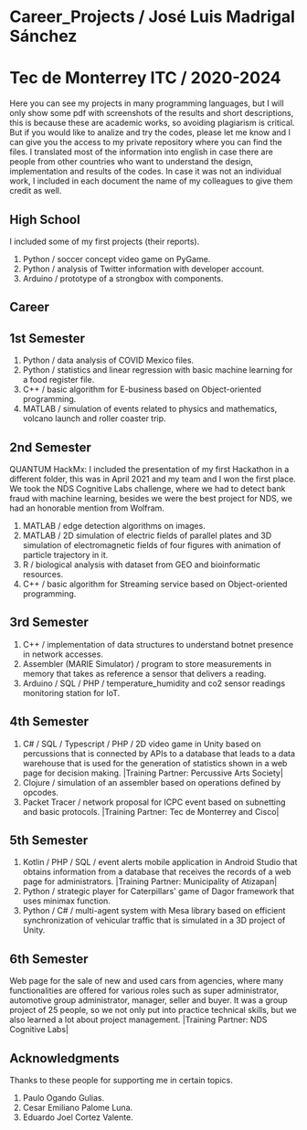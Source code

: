 # Career_Projects / José Luis Madrigal Sánchez
# Tec de Monterrey ITC / 2020-2024
Here you can see my projects in many programming languages, but I will only show some pdf with screenshots of the results and short descriptions, this is because these are academic works, so avoiding plagiarism is critical. But if you would like to analize and try the codes, please let me know and I can give you the access to my private repository where you can find the files. I translated most of the information into english in case there are people from other countries who want to understand the design, implementation and results of the codes. In case it was not an individual work, I included in each document the name of my colleagues to give them credit as well.

## High School

I included some of my first projects (their reports).
1. Python / soccer concept video game on PyGame.
2. Python / analysis of Twitter information with developer account.
3. Arduino / prototype of a strongbox with components.

## Career

## 1st Semester

1. Python / data analysis of COVID Mexico files.
2. Python / statistics and linear regression with basic machine learning for a food register file.
3. C++ / basic algorithm for E-business based on Object-oriented programming.
4. MATLAB / simulation of events related to physics and mathematics, volcano launch and roller coaster trip.

## 2nd Semester

QUANTUM HackMx: I included the presentation of my first Hackathon in a different folder, this was in April 2021 and my team and I won the first place. We took the NDS Cognitive Labs challenge, where we had to detect bank fraud with machine learning, besides we were the best project for NDS, we had an honorable mention from Wolfram.
1. MATLAB / edge detection algorithms on images.
2. MATLAB / 2D simulation of electric fields of parallel plates and 3D simulation of electromagnetic fields of four figures with animation of particle trajectory in it.
3. R / biological analysis with dataset from GEO and bioinformatic resources.
5. C++ / basic algorithm for Streaming service based on Object-oriented programming.

## 3rd Semester

1. C++ / implementation of data structures to understand botnet presence in network accesses.
2. Assembler (MARIE Simulator) / program to store measurements in memory that takes as reference a sensor that delivers a reading.
3. Arduino / SQL / PHP / temperature_humidity and co2 sensor readings monitoring station for IoT.

## 4th Semester
1. C# / SQL / Typescript / PHP / 2D video game in Unity based on percussions that is connected by APIs to a database that leads to a data warehouse that is used for the generation of statistics shown in a web page for decision making. |Training Partner: Percussive Arts Society|
2. Clojure / simulation of an assembler based on operations defined by opcodes.
3. Packet Tracer / network proposal for ICPC event based on subnetting and basic protocols. |Training Partner: Tec de Monterrey and Cisco|

## 5th Semester
1. Kotlin / PHP / SQL / event alerts mobile application in Android Studio that obtains information from a database that receives the records of a web page for administrators. |Training Partner: Municipality of Atizapan|
2. Python / strategic player for Caterpillars' game of Dagor framework that uses minimax function.
3. Python / C# / multi-agent system with Mesa library based on efficient synchronization of vehicular traffic that is simulated in a 3D project of Unity.

## 6th Semester
Web page for the sale of new and used cars from agencies, where many functionalities are offered for various roles such as super administrator, automotive group administrator, manager, seller and buyer. It was a group project of 25 people, so we not only put into practice technical skills, but we also learned a lot about project management. |Training Partner: NDS Cognitive Labs|

## Acknowledgments

Thanks to these people for supporting me in certain topics.
1. Paulo Ogando Gulias.
2. Cesar Emiliano Palome Luna.
3. Eduardo Joel Cortez Valente.
